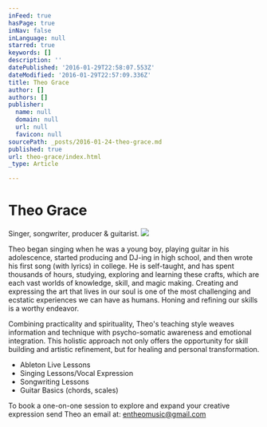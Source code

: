 ```yaml
---
inFeed: true
hasPage: true
inNav: false
inLanguage: null
starred: true
keywords: []
description: ''
datePublished: '2016-01-29T22:58:07.553Z'
dateModified: '2016-01-29T22:57:09.336Z'
title: Theo Grace
author: []
authors: []
publisher:
  name: null
  domain: null
  url: null
  favicon: null
sourcePath: _posts/2016-01-24-theo-grace.md
published: true
url: theo-grace/index.html
_type: Article

---
```

# Theo Grace

Singer, songwriter, producer & guitarist.
![](https://the-grid-user-content.s3-us-west-2.amazonaws.com/9cbec019-bf41-46c0-b498-4b852ac2af4f.jpg)

Theo began singing when he was a young boy, playing guitar in his adolescence, started producing and DJ-ing in high school, and then wrote his first song (with lyrics) in college. He is self-taught, and has spent thousands of hours, studying, exploring and learning these crafts, which are each vast worlds of knowledge, skill, and magic making. Creating and expressing the art that lives in our soul is one of the most challenging and ecstatic experiences we can have as humans. Honing and refining our skills is a worthy endeavor.  

Combining practicality and spirituality, Theo's teaching style weaves information and technique with psycho-somatic awareness and emotional integration. This holistic approach not only offers the opportunity for skill building and artistic refinement, but for healing and personal transformation.

* Ableton Live Lessons
* Singing Lessons/Vocal Expression
* Songwriting Lessons
* Guitar Basics (chords, scales)

To book a one-on-one session to explore and expand your creative expression send Theo an email at: entheomusic@gmail.com